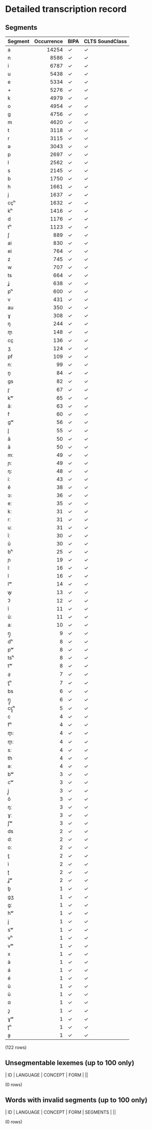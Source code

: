 
# Detailed transcription record

## Segments

| Segment | Occurrence | BIPA | CLTS SoundClass |
|:----------|-------------:|:-------|:------------------|
| a | 14254 | ✓ | ✓ |
| n | 8586 | ✓ | ✓ |
| i | 6787 | ✓ | ✓ |
| u | 5438 | ✓ | ✓ |
| e | 5334 | ✓ | ✓ |
| + | 5276 | ✓ | ✓ |
| k | 4979 | ✓ | ✓ |
| o | 4954 | ✓ | ✓ |
| g | 4756 | ✓ | ✓ |
| m | 4620 | ✓ | ✓ |
| t | 3118 | ✓ | ✓ |
| r | 3115 | ✓ | ✓ |
| ə | 3043 | ✓ | ✓ |
| p | 2697 | ✓ | ✓ |
| l | 2562 | ✓ | ✓ |
| s | 2145 | ✓ | ✓ |
| b | 1750 | ✓ | ✓ |
| h | 1661 | ✓ | ✓ |
| j | 1637 | ✓ | ✓ |
| cçʰ | 1632 | ✓ | ✓ |
| kʰ | 1416 | ✓ | ✓ |
| d | 1176 | ✓ | ✓ |
| tʰ | 1123 | ✓ | ✓ |
| ʃ | 889 | ✓ | ✓ |
| ai | 830 | ✓ | ✓ |
| ei | 764 | ✓ | ✓ |
| z | 745 | ✓ | ✓ |
| w | 707 | ✓ | ✓ |
| ts | 664 | ✓ | ✓ |
| ʝ | 638 | ✓ | ✓ |
| pʰ | 600 | ✓ | ✓ |
| v | 431 | ✓ | ✓ |
| au | 350 | ✓ | ✓ |
| ɣ | 308 | ✓ | ✓ |
| ŋ | 244 | ✓ | ✓ |
| m̥ | 148 | ✓ | ✓ |
| cç | 136 | ✓ | ✓ |
| ʒ | 124 | ✓ | ✓ |
| pf | 109 | ✓ | ✓ |
| nː | 99 | ✓ | ✓ |
| n̥ | 84 | ✓ | ✓ |
| gs | 82 | ✓ | ✓ |
| r̥ | 67 | ✓ | ✓ |
| kʷ | 65 | ✓ | ✓ |
| āː | 63 | ✓ | ✓ |
| f | 60 | ✓ | ✓ |
| gʷ | 56 | ✓ | ✓ |
| l̥ | 55 | ✓ | ✓ |
| â | 50 | ✓ | ✓ |
| ā | 50 | ✓ | ✓ |
| mː | 49 | ✓ | ✓ |
| ɲː | 49 | ✓ | ✓ |
| ŋ: | 48 | ✓ | ✓ |
| iː | 43 | ✓ | ✓ |
| ê | 38 | ✓ | ✓ |
| ɔ: | 36 | ✓ | ✓ |
| eː | 35 | ✓ | ✓ |
| kː | 31 | ✓ | ✓ |
| rː | 31 | ✓ | ✓ |
| uː | 31 | ✓ | ✓ |
| īː | 30 | ✓ | ✓ |
| ū | 30 | ✓ | ✓ |
| bʰ | 25 | ✓ | ✓ |
| ɲ | 19 | ✓ | ✓ |
| lː | 16 | ✓ | ✓ |
| î | 16 | ✓ | ✓ |
| lʷ | 14 | ✓ | ✓ |
| w̥ | 13 | ✓ | ✓ |
| ʔ | 12 | ✓ | ✓ |
| ī | 11 | ✓ | ✓ |
| ūː | 11 | ✓ | ✓ |
| aː | 10 | ✓ | ✓ |
| ŋ̥ | 9 | ✓ | ✓ |
| dʰ | 8 | ✓ | ✓ |
| pʷ | 8 | ✓ | ✓ |
| tsʰ | 8 | ✓ | ✓ |
| tʷ | 8 | ✓ | ✓ |
| a̠ | 7 | ✓ | ✓ |
| t̥ʰ | 7 | ✓ | ✓ |
| bs | 6 | ✓ | ✓ |
| ŋ̥̥ | 6 | ✓ | ✓ |
| cç̥ʰ | 5 | ✓ | ✓ |
| c | 4 | ✓ | ✓ |
| fʰ | 4 | ✓ | ✓ |
| m̥: | 4 | ✓ | ✓ |
| m̥ː | 4 | ✓ | ✓ |
| sː | 4 | ✓ | ✓ |
| th | 4 | ✓ | ✓ |
| əː | 4 | ✓ | ✓ |
| bʷ | 3 | ✓ | ✓ |
| cʷ | 3 | ✓ | ✓ |
| j̥ | 3 | ✓ | ✓ |
| ô | 3 | ✓ | ✓ |
| ŋː | 3 | ✓ | ✓ |
| ɣː | 3 | ✓ | ✓ |
| ʃʷ | 3 | ✓ | ✓ |
| ds | 2 | ✓ | ✓ |
| dː | 2 | ✓ | ✓ |
| oː | 2 | ✓ | ✓ |
| t̥ | 2 | ✓ | ✓ |
| ì | 2 | ✓ | ✓ |
| ʈ | 2 | ✓ | ✓ |
| ʝʷ | 2 | ✓ | ✓ |
| b̥ | 1 | ✓ | ✓ |
| gʒ | 1 | ✓ | ✓ |
| gː | 1 | ✓ | ✓ |
| hʷ | 1 | ✓ | ✓ |
| i̥ | 1 | ✓ | ✓ |
| sʷ | 1 | ✓ | ✓ |
| vʰ | 1 | ✓ | ✓ |
| vʷ | 1 | ✓ | ✓ |
| x | 1 | ✓ | ✓ |
| à | 1 | ✓ | ✓ |
| á | 1 | ✓ | ✓ |
| é | 1 | ✓ | ✓ |
| û | 1 | ✓ | ✓ |
| ũ | 1 | ✓ | ✓ |
| ɑ | 1 | ✓ | ✓ |
| ɔ̥ | 1 | ✓ | ✓ |
| ɣʷ | 1 | ✓ | ✓ |
| ʈʰ | 1 | ✓ | ✓ |
| ḁ | 1 | ✓ | ✓ |

(122 rows)



## Unsegmentable lexemes (up to 100 only)

| ID | LANGUAGE | CONCEPT | FORM |
||

(0 rows)



## Words with invalid segments (up to 100 only)

| ID | LANGUAGE | CONCEPT | FORM | SEGMENTS |
||

(0 rows)



